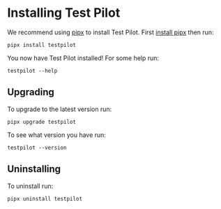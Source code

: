 Installing Test Pilot
=====================

We recommend using [pipx](https://pypa.github.io/pipx/) to install Test Pilot.
First [install pipx](https://pypa.github.io/pipx/#install-pipx) then run:

```terminal
pipx install testpilot
```

You now have Test Pilot installed! For some help run:

```
testpilot --help
```

Upgrading
---------

To upgrade to the latest version run:

```terminal
pipx upgrade testpilot
```

To see what version you have run:

```terminal
testpilot --version
```

Uninstalling
------------

To uninstall run:

```
pipx uninstall testpilot
```
